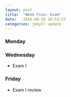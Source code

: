 ```yaml
---
layout: post
title:  "Week Five: Exam"
date:   2016-09-26 16:53:27
categories: jekyll update
---
```


### Monday  


### Wednesday  
- Exam I

### Friday  
- Exam I review
